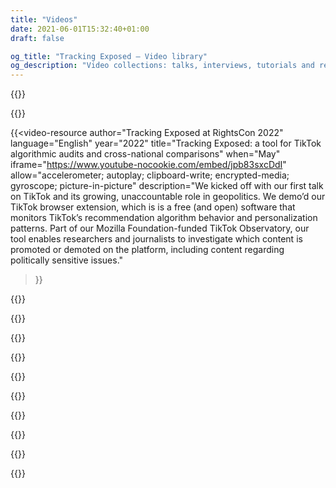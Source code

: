 ```yaml
---
title: "Videos"
date: 2021-06-01T15:32:40+01:00
draft: false

og_title: "Tracking Exposed — Video library"
og_description: "Video collections: talks, interviews, tutorials and reports, since 2016"
---
```


{{<video-resource
  author="Giulia Corona and Alessandro Polidoro"
  language="English"
  year="2022"
  title="A New HOPE (2022): Porn Platforms Hate Them for Exposing Their Mischief With These Two Weird Tricks"
  when="July"
  iframe="https://www.youtube-nocookie.com/embed/332qJf8Ifqk" allow="accelerometer; autoplay; clipboard-write; encrypted-media; gyroscope; picture-in-picture"
  description="The non-profit organization Tracking Exposed (tracking.exposed/), which fosters digital rights and algorithm accountability, has developed a set of free-software tools (Potrex and Guardoni) with the intent of bringing light into the underlying mechanisms of one of the major porn platforms existing nowadays. Thanks to these tools, Giulia and Alessandro have achieved an unprecedented angle of view over biases and data processing malpractices that may affect these websites, collecting precious evidence that has proven useful for carrying out academic research and even digital forensics investigations. Their goal is to give empowerment to the users and help them reclaim their rights recognized by the European General Data Protection Regulation (GDPR) and even more. During this talk, they will present the research they have conducted regarding the abuses spotted on a porn platform whose algorithms seem to be operating in a seriously biased way. They will then explore signs of possible data protection law violations and will imagine together strategies and methodologies for the upcoming analysis of these platforms." >}}

{{<video-resource
  author="Tracking Exposed at RightsCon 2022"
  language="English"
  year="2022"
  title="YouChoose.AI: break free from YouTube’s algorithm monopoly with adversarial interoperability"
  when="May"
  iframe="https://www.youtube-nocookie.com/embed/ShJ1zrDvKnw" allow="accelerometer; autoplay; clipboard-write; encrypted-media; gyroscope; picture-in-picture"
  description="YouChoose.AI is a browser extension that enables users to choose alternative recommendation feeds directly on YouTube.com. This is a critical step towards digital sovereignty. We should be empowered to choose and customize their recommendation system. By gaining back agency over the content delivery infrastructure, we can gain control back over our informational diets. The first alternative feed available on YouChoose is provided by the content creators themselves, who can select the recommendations on their own videos. This is a liberating change for content creators, who are currently at the mercy of YouTube’s algorithm to distribute their content. YouTube benefits from its nearly monopolistic position on the video-sharing market to impose its recommendation algorithm. YouChoose challenges this de-facto algorithmic monopoly by making third-party alternatives interoperable with the platform. Since the regulation does not currently impose interoperability, YouChoose plugs itself on top of YouTube in an adversarial way." >}}

{{<video-resource
  author="Tracking Exposed at RightsCon 2022"
  language="English"
  year="2022"
  title="Tracking Exposed: a tool for TikTok algorithmic audits and cross-national comparisons"
  when="May"
  iframe="https://www.youtube-nocookie.com/embed/jpb83sxcDdI" allow="accelerometer; autoplay; clipboard-write; encrypted-media; gyroscope; picture-in-picture"
  description="We kicked off with our first talk on TikTok and its growing, unaccountable role in geopolitics. We demo’d our TikTok browser extension, which is is a free (and open) software that monitors TikTok’s recommendation algorithm behavior and personalization patterns. Part of our Mozilla Foundation-funded TikTok Observatory, our tool enables researchers and journalists to investigate which content is promoted or demoted on the platform, including content regarding politically sensitive issues."
>}}

{{<video-resource
  author="Salvatore Romano"
  language="Italian"
  year="2021"
  title="E-privacy 2021, Italian conference on privacy and digital rights"
  when="May"
  iframe="https://www.youtube-nocookie.com/embed/jgqVN_HaNVM&t=11340s"
  allow="accelerometer; autoplay; clipboard-write; encrypted-media; gyroscope; picture-in-picture"
  description="Due esempi di bias algoritmici: la polarizzazione su Youtube e l'eteronomartività su Pornhub. Gli algoritmi sono una soluzione tecnologica al sovraccarico di informazioni: sono tanto potenti quanto necessari per gestire l'overflow di dati che ci raggiunge. Purtroppo, possono anche nascondere l'uso di valutazioni e giudizi basati su bias che hanno un impatto sulla diffusione delle idee e della cultura. Tracking Exposed si occupa da diversi anni di rendere queste black box analizzabili in modo indipendente, sia per le ricercatrici che per utenti comuni. In questo intervento discuteremo due degli studi più recenti che abbiamo condotto sugli algoritmi di raccomandazione di Youtube e Pornhub." >}}

{{<video-resource
  title="Transmediale: Affects Ex-Machina: Unboxing Social Data Algorithms"
  author="Claudio Agosti"
  when="February"  
  description="Conventional media have long filtered information and influenced public opinion. In the age of social media, this process has become algorithmic and targeted, separating the whole of society into thousands of small filter bubbles that construct collective orientations and pilot viral phenomena. This panel examines how machine learning and obscure algorithms analyze and manipulate individual affects into political sentiments, eventually amplifying class, gender, and racial bias ― with Claudio Agosti, Ariana Dongus, Nayantara Ranganathan, Caroline Sinders. Organized by KIM | HfG Karlsruhe"
  year="2019"
  href="https://transmediale.de/content/affects-ex-machina-unboxing-social-data-algorithms"
  iframe="https://player.vimeo.com/video/322250610" 
  allow="autoplay; fullscreen; picture-in-picture" >}}

{{<video-resource
  title="How to unmask and fight online manipulation"
  author="Claudio Agosti"
  when="February"  
  description="at the EDPS working group against misinformation. We highlight how research can use it and assess proper responsibilities to the actors in the misinformation chain. Platform are not neutral, we were looking how algorithm affects the information flows."
  year="2019"
  href="https://www.eudebates.tv/eu_elections_2019/edps-for-eu-elections-how-to-unmask-and-fight-online-manipulation/" >}}

{{<video-resource
  title="CPDP - Safeguarding elections an international problem with no international solution"
  when="January"
  author="Claudio Agosti"
  year="2019"
  description="Coordinated by TacticalTech. ― There is a growing body of research into data-driven elections world-wide and the international nature of the data and elections industry has been highlighted: from international platforms, to strategists in one country advising political groups in another, to paid targeted ads across borders. ― Ailidh Callander, Claudio Agosti, Paul Bernal, Victoria Peuvrelle"
  href="https://www.cpdpconferences.org/cpdp-panels/data-and-elections-an-international-problem-with-no-international-solution"
  allow="autoplay; fullscreen; picture-in-picture"
  iframe="https://player.vimeo.com/video/317686100" >}}

{{<video-resource
  title="PrivacyCamp — Towards real safeguards: Data driven political campaigns and EU election"
  author="Claudio Agosti"
  when="January"
  year="2019"
  description="This panel aims to evaluate potential preventive mechanisms such as Facebook algorithmic transparency around online political targeting, EU Commission’s Action Plan against Disinformation, awareness raising on current and future campaigning practices, as well as efforts to protect media pluralism and freedom. ―  With Fanny Hidvegi, Elda Brogi, Claudio Agosti, Josh Smith and Eleonora Nestola"
  iframe="https://www.youtube-nocookie.com/embed/WGMi_SDhX-0"
  allow="accelerometer; autoplay; clipboard-write; encrypted-media; gyroscope; picture-in-picture"
  href="https://privacycamp.eu/?page_id=1067" >}}

{{<video-resource
  title="CCC — Analyze the Facebook algorithm and reclaim algorithm sovereignty"
  author="Claudio Agosti"
  when="December"
  year="2018"
  description="Facebook monopoly is an issue, but looking for replacements it is not enough. We want to develop critical judgment on algorithms, on why data politics matter and educate, raise awareness for a broad audience."
  iframe="https://media.ccc.de/v/35c3-9797-analyze_the_facebook_algorithm_and_reclaim_data_sovereignty/oembed" 
  allow="" >}}

{{<video-resource
  iframe="https://www.youtube-nocookie.com/embed/y99ebgpEiCY"
  allow="accelerometer; autoplay; clipboard-write; encrypted-media; gyroscope; picture-in-picture"
  year="2017"
  author="Claudio Agosti"
  title="SHA2017 — The quest for algorithm diversity"
  when="July"
  description="A talk about our early version of fbTREX, 1 year after the beginning"
  href="https://github.com/tracking-exposed/presentation/blob/master/FBTREX-SHA-2017.pdf" >}}

{{<video-resource
  href="http://www.journalismfestival.com/programme/2017/exposing-what-facebook-wants-you-to-see"
  description="International Journalism Festival, Perugia"
  year="2017"
  when="April"
  title="Panel discussion: “Exposing what Facebook wants you to see”."
  authors="Renata Avila, Federico Sarchi, Claudio Agosti"
  iframe="https://www.youtube-nocookie.com/embed/wpnmDz9Os50"
  allow="accelerometer; autoplay; clipboard-write; encrypted-media; gyroscope; picture-in-picture" >}}

{{<video-resource
  title="facebook.tracking.exposed project announcement"
  description="At c-base, Berlin, one of the first video of fbTREX in the wild, when the beta version was beginning"
  when="November" 
  author="Claudio Agosti"
  year="2017"
  allow="autoplay; fullscreen; picture-in-picture"
  iframe="https://player.vimeo.com/video/189842857" >}}

{{<video-resource
  when="September"
  author="Claudio Agosti"
  language="Italian"
  title="Cyber Resistance in 2016 consist in doing algorithm reversing!"
  description="The first appearance record in the public!"
  iframe="https://www.youtube-nocookie.com/embed/ayZeNKjX4i4"
  allow="accelerometer; autoplay; clipboard-write; encrypted-media; gyroscope; picture-in-picture"
  year="2016"
  authors="Claudio Agosti"
  description="This is the project inception to the public! The original title was complete by saying 'not encryption anymore', but might sounds misleading. Encryption is a fundamental element for protection, simply, the impact of social media in our perception of reality is unmeasured, subtle, and potentially scaring. But is not for fear this call, is because, with centralization, we lose as individual the ability to control our own algorithm. P.S. Despite this is first appearance of the project in public, the very first birthday was here: https://moca.olografix.org/en/moca-en/ !" >}}

